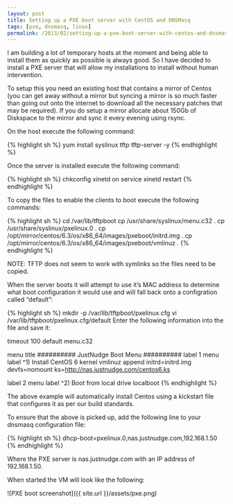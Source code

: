 ```yaml
---
layout: post
title: Setting up a PXE boot server with CentOS and DNSMasq
tags: [pxe, dnsmasq, linux]
permalink: /2013/02/setting-up-a-pxe-boot-server-with-centos-and-dnsmasq/
---
```

I am building a lot of temporary hosts at the moment and being able to install them as quickly as possible is always good.  So I have decided to 
install a PXE server that will allow my installations to install without human intervention.

To setup this you need an existing host that contains a mirror of Centos (you can get away without a mirror but syncing a mirror is so much faster than 
going out onto the internet to download all the necessary patches that may be required). If you do setup a mirror allocate about 150Gb of Diskspace to 
the mirror and sync it every evening using rsync.

On the host execute the following command:

{% highlight sh %}
yum install syslinux tftp tftp-server -y
{% endhighlight %}

Once the server is installed execute the following command:

{% highlight sh %}
chkconfig xinetd on
service xinetd restart
{% endhighlight %}

To copy the files to enable the clients to boot execute the following commands:

{% highlight sh %}
cd /var/lib/tftpboot
cp /usr/share/syslinux/menu.c32 .
cp /usr/share/syslinux/pxelinux.0 .
cp /opt/mirror/centos/6.3/os/x86_64/images/pxeboot/initrd.img .
cp /opt/mirror/centos/6.3/os/x86_64/images/pxeboot/vmlinuz .
{% endhighlight %}

NOTE: TFTP does not seem to work with symlinks so the files need to be copied.

When the server boots it will attempt to use it’s MAC address to determine what boot configuration it would use and will fall back onto a configration called “default”:

{% highlight sh %}
mkdir -p /var/lib/tftpboot/pxelinux.cfg
vi /var/lib/tftpboot/pxelinux.cfg/default
Enter the following information into the file and save it:

timeout 100
default menu.c32
 
menu title ########## JustNudge Boot Menu ##########
label 1
   menu label ^1) Install CentOS 6
   kernel vmlinuz
   append initrd=initrd.img devfs=nomount ks=http://nas.justnudge.com/centos6.ks
 
label 2
   menu label ^2) Boot from local drive
   localboot
{% endhighlight %}

The above example will automatically install Centos using a kickstart file that configures it as per our build standards.

To ensure that the above is picked up, add the following line to your dnsmasq configuration file:

{% highlight sh %}
dhcp-boot=pxelinux.0,nas.justnudge.com,192.168.1.50
{% endhighlight %}

Where the PXE server is nas.justnudge.com with an IP address of 192.168.1.50.

When started the VM will look like the following:

![PXE boot screenshot]({{ site.url }}/assets/pxe.png)
